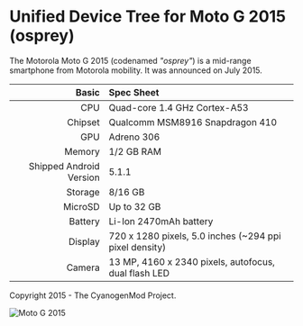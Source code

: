 Unified Device Tree for Moto G 2015 (osprey)
===========================================

The Motorola Moto G 2015 (codenamed _"osprey"_) is a mid-range smartphone from Motorola mobility.
It was announced on July 2015.

Basic   | Spec Sheet
-------:|:-------------------------
CPU     | Quad-core 1.4 GHz Cortex-A53
Chipset | Qualcomm MSM8916 Snapdragon 410
GPU     | Adreno 306
Memory  | 1/2 GB RAM
Shipped Android Version | 5.1.1
Storage | 8/16 GB
MicroSD | Up to 32 GB
Battery | Li-Ion 2470mAh battery
Display | 720 x 1280 pixels, 5.0 inches (~294 ppi pixel density)
Camera  | 13 MP, 4160 x 2340 pixels, autofocus, dual flash LED

Copyright 2015 - The CyanogenMod Project.

![Moto G 2015](https://cdn2.gsmarena.com/vv/pics/motorola/motorola-moto-g-3rd-gen-1.jpg "Moto G 2015")
